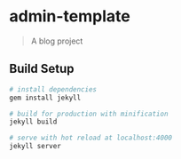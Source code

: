 # admin-template

> A blog project

## Build Setup

``` bash
# install dependencies
gem install jekyll

# build for production with minification
jekyll build

# serve with hot reload at localhost:4000
jekyll server


